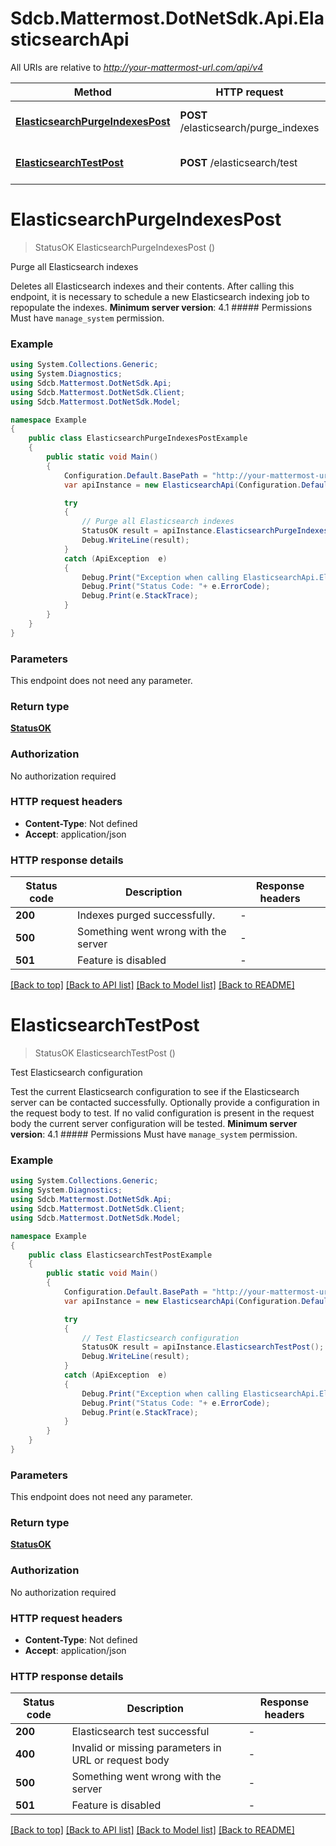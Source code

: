 # Sdcb.Mattermost.DotNetSdk.Api.ElasticsearchApi

All URIs are relative to *http://your-mattermost-url.com/api/v4*

Method | HTTP request | Description
------------- | ------------- | -------------
[**ElasticsearchPurgeIndexesPost**](ElasticsearchApi.md#elasticsearchpurgeindexespost) | **POST** /elasticsearch/purge_indexes | Purge all Elasticsearch indexes
[**ElasticsearchTestPost**](ElasticsearchApi.md#elasticsearchtestpost) | **POST** /elasticsearch/test | Test Elasticsearch configuration


<a name="elasticsearchpurgeindexespost"></a>
# **ElasticsearchPurgeIndexesPost**
> StatusOK ElasticsearchPurgeIndexesPost ()

Purge all Elasticsearch indexes

Deletes all Elasticsearch indexes and their contents. After calling this endpoint, it is necessary to schedule a new Elasticsearch indexing job to repopulate the indexes. __Minimum server version__: 4.1 ##### Permissions Must have `manage_system` permission. 

### Example
```csharp
using System.Collections.Generic;
using System.Diagnostics;
using Sdcb.Mattermost.DotNetSdk.Api;
using Sdcb.Mattermost.DotNetSdk.Client;
using Sdcb.Mattermost.DotNetSdk.Model;

namespace Example
{
    public class ElasticsearchPurgeIndexesPostExample
    {
        public static void Main()
        {
            Configuration.Default.BasePath = "http://your-mattermost-url.com/api/v4";
            var apiInstance = new ElasticsearchApi(Configuration.Default);

            try
            {
                // Purge all Elasticsearch indexes
                StatusOK result = apiInstance.ElasticsearchPurgeIndexesPost();
                Debug.WriteLine(result);
            }
            catch (ApiException  e)
            {
                Debug.Print("Exception when calling ElasticsearchApi.ElasticsearchPurgeIndexesPost: " + e.Message );
                Debug.Print("Status Code: "+ e.ErrorCode);
                Debug.Print(e.StackTrace);
            }
        }
    }
}
```

### Parameters
This endpoint does not need any parameter.

### Return type

[**StatusOK**](StatusOK.md)

### Authorization

No authorization required

### HTTP request headers

 - **Content-Type**: Not defined
 - **Accept**: application/json

### HTTP response details
| Status code | Description | Response headers |
|-------------|-------------|------------------|
| **200** | Indexes purged successfully. |  -  |
| **500** | Something went wrong with the server |  -  |
| **501** | Feature is disabled |  -  |

[[Back to top]](#) [[Back to API list]](../README.md#documentation-for-api-endpoints) [[Back to Model list]](../README.md#documentation-for-models) [[Back to README]](../README.md)

<a name="elasticsearchtestpost"></a>
# **ElasticsearchTestPost**
> StatusOK ElasticsearchTestPost ()

Test Elasticsearch configuration

Test the current Elasticsearch configuration to see if the Elasticsearch server can be contacted successfully. Optionally provide a configuration in the request body to test. If no valid configuration is present in the request body the current server configuration will be tested.  __Minimum server version__: 4.1 ##### Permissions Must have `manage_system` permission. 

### Example
```csharp
using System.Collections.Generic;
using System.Diagnostics;
using Sdcb.Mattermost.DotNetSdk.Api;
using Sdcb.Mattermost.DotNetSdk.Client;
using Sdcb.Mattermost.DotNetSdk.Model;

namespace Example
{
    public class ElasticsearchTestPostExample
    {
        public static void Main()
        {
            Configuration.Default.BasePath = "http://your-mattermost-url.com/api/v4";
            var apiInstance = new ElasticsearchApi(Configuration.Default);

            try
            {
                // Test Elasticsearch configuration
                StatusOK result = apiInstance.ElasticsearchTestPost();
                Debug.WriteLine(result);
            }
            catch (ApiException  e)
            {
                Debug.Print("Exception when calling ElasticsearchApi.ElasticsearchTestPost: " + e.Message );
                Debug.Print("Status Code: "+ e.ErrorCode);
                Debug.Print(e.StackTrace);
            }
        }
    }
}
```

### Parameters
This endpoint does not need any parameter.

### Return type

[**StatusOK**](StatusOK.md)

### Authorization

No authorization required

### HTTP request headers

 - **Content-Type**: Not defined
 - **Accept**: application/json

### HTTP response details
| Status code | Description | Response headers |
|-------------|-------------|------------------|
| **200** | Elasticsearch test successful |  -  |
| **400** | Invalid or missing parameters in URL or request body |  -  |
| **500** | Something went wrong with the server |  -  |
| **501** | Feature is disabled |  -  |

[[Back to top]](#) [[Back to API list]](../README.md#documentation-for-api-endpoints) [[Back to Model list]](../README.md#documentation-for-models) [[Back to README]](../README.md)

